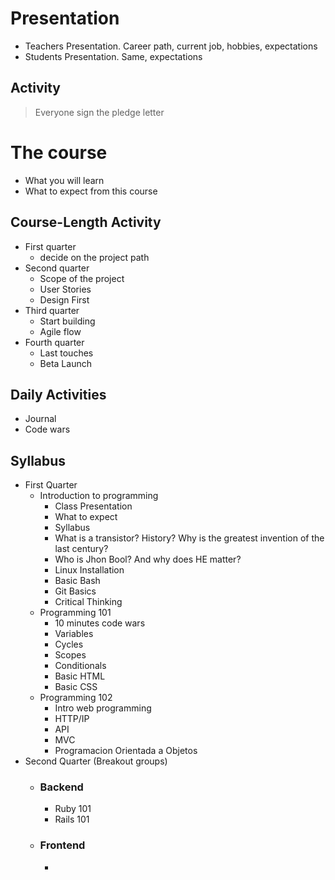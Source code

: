 # Presentation

- Teachers Presentation. Career path, current job, hobbies, expectations
- Students Presentation. Same, expectations

## Activity

> Everyone sign the pledge letter

# The course

- What you will learn
- What to expect from this course

## Course-Length Activity

- First quarter
    - decide on the project path
- Second quarter
    - Scope of the project
    - User Stories
    - Design First
- Third quarter
    - Start building
    - Agile flow
- Fourth quarter
    - Last touches
    - Beta Launch

## Daily Activities
- Journal
- Code wars

## Syllabus
- First Quarter
    - Introduction to programming
        - Class Presentation
        - What to expect
        - Syllabus
        - What is a transistor? History? Why is the greatest invention of the last century?
        - Who is Jhon Bool? And why does HE matter?
        - Linux Installation
        - Basic Bash
        - Git Basics
        - Critical Thinking
    - Programming 101
        - 10 minutes code wars
        - Variables
        - Cycles
        - Scopes
        - Conditionals
        - Basic HTML
        - Basic CSS
    - Programming 102
        - Intro web programming
        - HTTP/IP
        - API
        - MVC
        - Programacion Orientada a Objetos
- Second Quarter (Breakout groups)
    - ### Backend
        - Ruby 101
        - Rails 101 
    - ### Frontend
        -